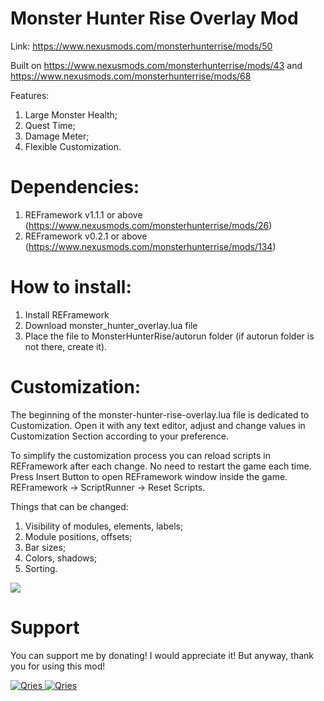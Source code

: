 # Monster Hunter Rise Overlay Mod
Link: https://www.nexusmods.com/monsterhunterrise/mods/50

Built on https://www.nexusmods.com/monsterhunterrise/mods/43 and https://www.nexusmods.com/monsterhunterrise/mods/68

Features:
1) Large Monster Health;
2) Quest Time;
3) Damage Meter;
4) Flexible Customization.

# Dependencies:
1) REFramework v1.1.1 or above (https://www.nexusmods.com/monsterhunterrise/mods/26)
2) REFramework v0.2.1 or above (https://www.nexusmods.com/monsterhunterrise/mods/134)

# How to install:
1) Install REFramework
2) Download monster_hunter_overlay.lua file
3) Place the file to MonsterHunterRise/autorun folder (if autorun folder is not there, create it).

# Customization:
The beginning of the monster-hunter-rise-overlay.lua file is dedicated to Customization. Open it with any text editor, adjust and change values in Customization Section according to your preference.

To simplify the customization process you can reload scripts in REFramework after each change. No need to restart the game each time. Press Insert Button to open REFramework window inside the game.
REFramework -> ScriptRunner -> Reset Scripts.

Things that can be changed:

1) Visibility of modules, elements, labels;
2) Module positions, offsets;
3) Bar sizes;
4) Colors, shadows;
5) Sorting.

<img src="https://i.imgur.com/zgPlLqY.png" />

# Support

You can support me by donating! I would appreciate it! But anyway, thank you for using this mod!

 <a href="https://streamelements.com/greencomfytea/tip">
  <img alt="Qries" src="https://panels-images.twitch.tv/panel-48897356-image-c6155d48-b689-4240-875c-f3141355cb56">
</a>
<a href="https://ko-fi.com/greencomfytea">
  <img alt="Qries" src="https://panels-images.twitch.tv/panel-48897356-image-c2fcf835-87e4-408e-81e8-790789c7acbc">
</a>

